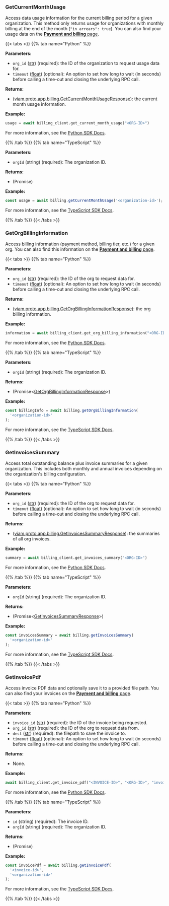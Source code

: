 ### GetCurrentMonthUsage

Access data usage information for the current billing period for a given organization.
This method only returns usage for organizations with monthly billing at the end of the month (`"in_arrears": true`).
You can also find your usage data on the [**Payment and billing** page](/manage/reference/billing/).

{{< tabs >}}
{{% tab name="Python" %}}

**Parameters:**

- `org_id` ([str](https://docs.python.org/3/library/stdtypes.html#text-sequence-type-str)) (required): the ID of the organization to request usage data for.
- `timeout` ([float](https://docs.python.org/3/library/stdtypes.html#numeric-types-int-float-complex)) (optional): An option to set how long to wait (in seconds) before calling a time-out and closing the underlying RPC call.

**Returns:**

- ([viam.proto.app.billing.GetCurrentMonthUsageResponse](https://python.viam.dev/autoapi/viam/proto/app/billing/index.html#viam.proto.app.billing.GetCurrentMonthUsageResponse)): the current month usage information.

**Example:**

```python {class="line-numbers linkable-line-numbers"}
usage = await billing_client.get_current_month_usage("<ORG-ID>")
```

For more information, see the [Python SDK Docs](https://python.viam.dev/autoapi/viam/app/billing_client/index.html#viam.app.billing_client.BillingClient.get_current_month_usage).

{{% /tab %}}
{{% tab name="TypeScript" %}}

**Parameters:**

- `orgId` (string) (required): The organization ID.

**Returns:**

- (Promise<GetCurrentMonthUsageResponse>)

**Example:**

```ts {class="line-numbers linkable-line-numbers"}
const usage = await billing.getCurrentMonthUsage('<organization-id>');
```

For more information, see the [TypeScript SDK Docs](https://ts.viam.dev/classes/BillingClient.html#getcurrentmonthusage).

{{% /tab %}}
{{< /tabs >}}

### GetOrgBillingInformation

Access billing information (payment method, billing tier, etc.) for a given org.
You can also find this information on the [**Payment and billing** page](/manage/reference/billing/).

{{< tabs >}}
{{% tab name="Python" %}}

**Parameters:**

- `org_id` ([str](https://docs.python.org/3/library/stdtypes.html#text-sequence-type-str)) (required): the ID of the org to request data for.
- `timeout` ([float](https://docs.python.org/3/library/stdtypes.html#numeric-types-int-float-complex)) (optional): An option to set how long to wait (in seconds) before calling a time-out and closing the underlying RPC call.

**Returns:**

- ([viam.proto.app.billing.GetOrgBillingInformationResponse](https://python.viam.dev/autoapi/viam/proto/app/billing/index.html#viam.proto.app.billing.GetOrgBillingInformationResponse)): the org billing information.

**Example:**

```python {class="line-numbers linkable-line-numbers"}
information = await billing_client.get_org_billing_information("<ORG-ID>")
```

For more information, see the [Python SDK Docs](https://python.viam.dev/autoapi/viam/app/billing_client/index.html#viam.app.billing_client.BillingClient.get_org_billing_information).

{{% /tab %}}
{{% tab name="TypeScript" %}}

**Parameters:**

- `orgId` (string) (required): The organization ID.

**Returns:**

- (Promise<[GetOrgBillingInformationResponse](https://ts.viam.dev/classes/billingApi.GetOrgBillingInformationResponse.html)>)

**Example:**

```ts {class="line-numbers linkable-line-numbers"}
const billingInfo = await billing.getOrgBillingInformation(
  '<organization-id>'
);
```

For more information, see the [TypeScript SDK Docs](https://ts.viam.dev/classes/BillingClient.html#getorgbillinginformation).

{{% /tab %}}
{{< /tabs >}}

### GetInvoicesSummary

Access total outstanding balance plus invoice summaries for a given organization.
This includes both monthly and annual invoices depending on the organization's billing configuration.

{{< tabs >}}
{{% tab name="Python" %}}

**Parameters:**

- `org_id` ([str](https://docs.python.org/3/library/stdtypes.html#text-sequence-type-str)) (required): the ID of the org to request data for.
- `timeout` ([float](https://docs.python.org/3/library/stdtypes.html#numeric-types-int-float-complex)) (optional): An option to set how long to wait (in seconds) before calling a time-out and closing the underlying RPC call.

**Returns:**

- ([viam.proto.app.billing.GetInvoicesSummaryResponse](https://python.viam.dev/autoapi/viam/proto/app/billing/index.html#viam.proto.app.billing.GetInvoicesSummaryResponse)): the summaries of all org invoices.

**Example:**

```python {class="line-numbers linkable-line-numbers"}
summary = await billing_client.get_invoices_summary("<ORG-ID>")
```

For more information, see the [Python SDK Docs](https://python.viam.dev/autoapi/viam/app/billing_client/index.html#viam.app.billing_client.BillingClient.get_invoices_summary).

{{% /tab %}}
{{% tab name="TypeScript" %}}

**Parameters:**

- `orgId` (string) (required): The organization ID.

**Returns:**

- (Promise<[GetInvoicesSummaryResponse](https://ts.viam.dev/classes/billingApi.GetInvoicesSummaryResponse.html)>)

**Example:**

```ts {class="line-numbers linkable-line-numbers"}
const invoicesSummary = await billing.getInvoicesSummary(
  '<organization-id>'
);
```

For more information, see the [TypeScript SDK Docs](https://ts.viam.dev/classes/BillingClient.html#getinvoicessummary).

{{% /tab %}}
{{< /tabs >}}

### GetInvoicePdf

Access invoice PDF data and optionally save it to a provided file path.
You can also find your invoices on the [**Payment and billing** page](/manage/reference/billing/).

{{< tabs >}}
{{% tab name="Python" %}}

**Parameters:**

- `invoice_id` ([str](https://docs.python.org/3/library/stdtypes.html#text-sequence-type-str)) (required): the ID of the invoice being requested.
- `org_id` ([str](https://docs.python.org/3/library/stdtypes.html#text-sequence-type-str)) (required): the ID of the org to request data from.
- `dest` ([str](https://docs.python.org/3/library/stdtypes.html#text-sequence-type-str)) (required): the filepath to save the invoice to.
- `timeout` ([float](https://docs.python.org/3/library/stdtypes.html#numeric-types-int-float-complex)) (optional): An option to set how long to wait (in seconds) before calling a time-out and closing the underlying RPC call.

**Returns:**

- None.

**Example:**

```python {class="line-numbers linkable-line-numbers"}
await billing_client.get_invoice_pdf("<INVOICE-ID>", "<ORG-ID>", "invoice.pdf")
```

For more information, see the [Python SDK Docs](https://python.viam.dev/autoapi/viam/app/billing_client/index.html#viam.app.billing_client.BillingClient.get_invoice_pdf).

{{% /tab %}}
{{% tab name="TypeScript" %}}

**Parameters:**

- `id` (string) (required): The invoice ID.
- `orgId` (string) (required): The organization ID.

**Returns:**

- (Promise<Uint8Array>)

**Example:**

```ts {class="line-numbers linkable-line-numbers"}
const invoicePdf = await billing.getInvoicePdf(
  '<invoice-id>',
  '<organization-id>'
);
```

For more information, see the [TypeScript SDK Docs](https://ts.viam.dev/classes/BillingClient.html#getinvoicepdf).

{{% /tab %}}
{{< /tabs >}}
